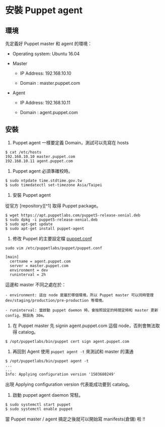 # 安裝 Puppet agent

## 環境

先定義好 Puppet master 和 agent 的環境：

  - Operating system: Ubuntu 16.04

  - Master
  
    - IP Address: 192.168.10.10

    - Domain : master.puppet.com
  
  - Agent
    
    - IP Address: 192.168.10.11

    - Domain : agent.puppet.com


## 安裝

1. Puppet agent 一樣要定義 Domain，測試可以先寫在 hosts

  ```shell
  $ cat /etc/hosts
  192.168.10.10 master.puppet.com
  192.168.10.11 agent.puppet.com
  ```

1. Puppet agent 必須準確校時。

  ```shell
  $ sudo ntpdate time.stdtime.gov.tw
  $ sudo timedatectl set-timezone Asia/Taipei
  ```

1. 安裝 Puppet agent

  從官方 [repository][^1] 取得 Puppet package。

  ```shell
  $ wget https://apt.puppetlabs.com/puppet5-release-xenial.deb
  $ sudo dpkg -i puppet5-release-xenial.deb
  $ sudo apt-get update
  $ sudo apt-get install puppet-agent
  ```

1. 修改 Puppet 的主要設定檔 [puppet.conf][puppet-conf]

  ```shell
  sudo vim /etc/puppetlabs/puppet/puppet.conf
  
  [main]
    certname = agent.puppet.com
    server = master.puppet.com
    environment = dev
    runinterval = 2h  
  ```

  這邊和 master 不同之處在於：
  
    - environment: 這台 node 是屬於哪個環境，所以 Puppet master 可以同時管理 dev/staging/production/pre-production 等環境。

    - runinterval: 當啟動 puppet daemon 時，會按照設定的時間定時和 master 更新 config，預設為 30m。
    
1. 在 Puppet master 先 signin agent.puppet.com 這個 node，否則會無法取得 catalog。

  ```shell
  $ /opt/puppetlabs/bin/puppet cert sign agent.puppet.com
  ```
    
1. 再回到 Agent 使用 `puppet agent -t` 來測試和 master 的溝通

  ```shell
  $ /opt/puppetlabs/bin/puppet agent -t
  ...
  ...
  Info: Applying configuration version '1503680249'
  ```
  出現 Applying configuration version 代表能成功要到 catalog。

1. 啟動 puppet agent daemon 常駐。

  ```shell
  $ sudo systemctl start puppet
  $ sudo systemctl enable puppet
  ```    

當 Puppet master / agent 搞定之後就可以開始寫 manifests(倉儲) 啦 !!


[puppet-conf]: https://docs.puppet.com/puppet/5.0/configuration.html



